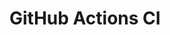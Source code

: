 # GitHub Actions CI


































































































































































































































































































































































































































































































































































































































































































































































































































































































































































































































































































































































































































































































